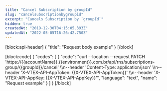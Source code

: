 ```yaml
---
title: "Cancel Subscription by groupId"
slug: "cancelsubscriptionbygroupid"
excerpt: "Cancels Subscription by `groupId`"
hidden: true
createdAt: "2019-12-30T04:15:05.393Z"
updatedAt: "2022-05-05T16:26:42.750Z"
---
```

[block:api-header]
{
  "title": "Request body example"
}
[/block]

[block:code]
{
  "codes": [
    {
      "code": "curl --location --request PATCH 'https://{{accountName}}.{{environment}}.com.br/api/rns/subscriptions-group/{{groupId}}/cancel' \\\n--header 'Content-Type: application/json' \\\n--header 'X-VTEX-API-AppToken: {{X-VTEX-API-AppToken}}' \\\n--header 'X-VTEX-API-AppKey: {{X-VTEX-API-AppKey}}'",
      "language": "text",
      "name": "Request example"
    }
  ]
}
[/block]